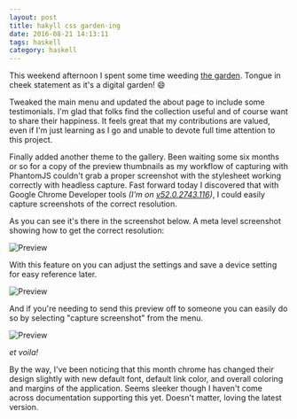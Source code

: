 ```yaml
---
layout: post
title: hakyll css garden-ing
date: 2016-08-21 14:13:11
tags: haskell
category: haskell
---
```


This weekend afternoon I spent some time weeding [the garden](http://katychuang.com/hakyll-cssgarden/gallery). Tongue in cheek statement as it's a digital garden! :smile:

Tweaked the main menu and updated the about page to include some testimonials. I'm glad that folks find the collection useful and of course want to share their happiness. It feels great that my contributions are valued, even if I'm just learning as I go and unable to devote full time attention to this project.

Finally added another theme to the gallery. Been waiting some six months or so for a copy of the preview thumbnails as my workflow of capturing with PhantomJS couldn't grab a proper screenshot with the stylesheet working correctly with headless capture. Fast forward today I discovered that with Google Chrome Developer tools *(I'm on [v52.0.2743.116][2])*, I could easily capture screenshots of the correct resolution. 

As you can see it's there in the screenshot below. A meta level screenshot showing how to get the correct resolution: 

![Preview](https://lh3.googleusercontent.com/pBOYI3ECiLRJ0sLv3slo57XuuRsV3CaCZqMkdDHROjBTrcOvB5ZTMam9SARGTA4t1EoQarHHeEkIVhfuL9fIeQoZAL5kRTrQ5ylmp1Nx1BgRrW9du9BQSauLSBg9rY0YFLIwRR8gAXniR95ukB6pXhaeyrhjWE9TXiVRpF2ck42pqR5Y6GqtjOOnWTq4OGYt9Rg4e0Wi1FofBVocHtjGLL81Pdy4DfCz_jlASLX8s1qqPFHlwwysliU68EnltZVB7vripAHh31aZw8lyNCiDAaYMevUH73iIMl4cGI0q1-IzcExHUZCI60eMIirUn2-FjO9Lqa33Jha8ttZE0o_-KPEHiSB-W0_cL0uGwOn8IZtUIhnNfenPa3xsW6WF2Y3-AAn_meklTUpwliVC8dDd050Uw4maTDjj-TSmKrzKu2lvINIERk0y5yxCBSuU1igkZD8fkhJa9Pg7PJHNosdkJKpALY_1cJkUE3N50LyUlEGOOoK6QuMwVMI2b2vql-vdx0ezBfh0uXKm2MRHcuXnpBREVite1-dCKwIl68jSZ_5f0aMAKEtRDPJXiFUeeD4kpIvb8FpR27Nk-JEfCxhIoc-Me4JdW8K8xfhRnNhZhyb9zYtSCA=w2378-h1488-no)

With this feature on you can adjust the settings and save a device setting for easy reference later.

![Preview](https://lh3.googleusercontent.com/scIHbeWn3kGt_mkhRSGOzkVfbbnTmvOFZPG2MNiP1P-0K3-rKnPhtJsZcWwFYsCQcrRhlxle16omqBDBsLOXiorClznYtDR-ly1kaexvXMiqfmjfsilyOos6gTJewu6hMKrwzLpY1aZP1xxDHaXdXnAjE9wflNO1ju-oJLKdE6optpAC53joCEDKknazRnpJ5TBH6QR7Sjg4GZCXrw1wHEAd8-4hnHtYVur865jq2NdxC5n_H15M6iehQhvGTd0bATcu4SJW2SHHHNYpRG7d9y4xaGIAczUdW7L7IjMGH-X-kLiazFXzHbSNCBRCz0Y62qcTq5P_z8NmeTkjoa3N11ZdC_30OUboKy_oiI7yUcuYYyJXJwvbG43VqAt6r5vgMoL04hPdShuA3ca7fj1O9ZLNdZwOADEVQQRuRqwYiCyKcidHSvc6nVIfHoinF0CF4axuLyDtOgw7T61EYLpTPEZejIiNX5-hIyvgVn2ogu1B2Zs6f_Z-FTw3oM9QvoSArH5PIzlBZtcRKyoXJfIY5dRdb1frqmrtrX3fPPZ_U-AqBXdmGKdyTsou12XlKxagLUywZmryDLD-AIp6UdSOAOniW64McNYmC4NhUkyY47DFF5LfzQ=w1772-h1236-no)

And if you're needing to send this preview off to someone you can easily do so by selecting "capture screenshot" from the menu.

![Preview](https://lh3.googleusercontent.com/unh6HQJJrQ5L2MM65dgjYl6GGR6a8WwkIByxiP0AAbFmNZCdz-akzhQX8n8AA6KLvhi_8S7R4fplUMXTibIWDcMtijMl7ctzAt3d0lYeVEiwSWBTy5M_gFG_vrYo6Jrbxjj4tMg6ZPdXRrp48yg3utPLbkJMcl2J5zaGM0boJr7N7vSsZgklY-CYWGSA4MypG1HBlXwRe3ufj-X9g-cI7_qGr4f4dPTNUbfjdETOUnbqW2jXvsQ_b0uPuiwSlxnf4GruH0JLOCMYeGqTCMPpu352zhN8Dia8yzvJZuaONMLAS-qKnQP0MeZNPoYBUhnXv4-cj2ELNwZKKw3oIfFSXoNaj-mGShCEHSKYDu5WmYjdlhPxiNrcIFpMXIi0LLpvVVaVIBt4939T2uEq6VMXqzwINUllyzXH3pPfX3UJ4ZFUCmuY7USJtBJk4KnF3iWGtF1n9ncxZA1q0SEpyrKpizvwQtJ2P45kdY1Omxlm9oGeKrLLsY6uKSCRoI_W4_t19OW-5xntcKs8mVKtLDfdciiCw9N3uHYkSwm1Piqo7VJucRGIcec87ZLUsDu3Hcxw9R8PDbmEIp9C5D7jFd8UnYLLhfEX7qmt2_VqWfyXCxsBkpVdYA=w1120-h353-no)

*et voila!*

By the way, I've been noticing that this month chrome has changed their design slightly with new default font, default link color, and overall coloring and margins of the application. Seems sleeker though I haven't come across documentation supporting this yet. Doesn't matter, loving the latest version.

[2]: http://googlechromereleases.blogspot.com/2016/08/stable-channel-update-for-chrome-os.html
